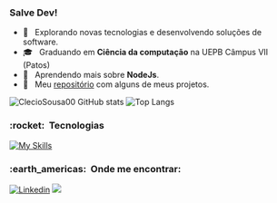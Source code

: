 ### Salve Dev!

  
- 🤔 &nbsp; Explorando novas tecnologias e desenvolvendo soluções de software.
- 🎓 &nbsp; Graduando em **Ciência da computação** na UEPB Câmpus VII (Patos)
- 🌱 &nbsp; Aprendendo mais sobre **NodeJs**.
-  :rocket: &nbsp; Meu [repositório](https://portfolio-cleciosousa00.vercel.app/) com alguns de meus projetos.
  
  

![ClecioSousa00 GitHub stats](https://github-readme-stats.vercel.app/api?username=ClecioSousa00&show_icons=true&theme=dark)
![Top Langs](https://github-readme-stats.vercel.app/api/top-langs/?username=ClecioSousa00&layout=compact&theme=dark&langs_count=8)


<h3> :rocket: &nbsp;Tecnologias </h3>

[![My Skills](https://skillicons.dev/icons?i=html,css,js,ts,react,nextjs,jest,nodejs,postgres,express,vitesttailwind,git)](https://skillicons.dev)

<h3> :earth_americas: &nbsp;Onde me encontrar: </h3> 

[![Linkedin](https://skillicons.dev/icons?i=linkedin)](https://www.linkedin.com/in/cl%C3%A9cio-sousa-670632276/)
<a href="mailto:clecio.dev3@gmail.com"><img src="https://skillicons.dev/icons?i=gmail" target="_blank"></a>


